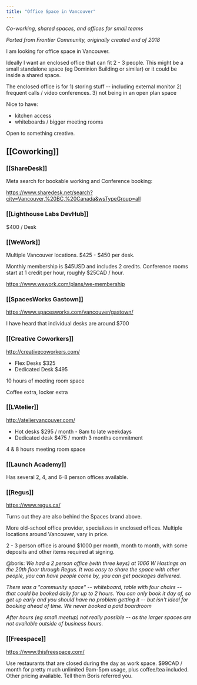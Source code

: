 ```yaml
---
title: "Office Space in Vancouver"
---
```


_Co-working, shared spaces, and offices for small teams_

_Ported from Frontier Community, originally created end of 2018_

I am looking for office space in Vancouver. 

Ideally I want an enclosed office that can fit 2 - 3 people. This might be a small standalone space (eg Dominion Building or similar) or it could be inside a shared space. 

The enclosed office is for 1) storing stuff -- including external monitor 2) frequent calls / video conferences. 3) not being in an open plan space

Nice to have:
* kitchen access
* whiteboards / bigger meeting rooms 

Open to something creative. 

## [[Coworking]]

### [[ShareDesk]] 

Meta search for bookable working and Conference booking:

https://www.sharedesk.net/search?city=Vancouver,%20BC,%20Canada&wsTypeGroup=all

### [[Lighthouse Labs DevHub]]

$400 / Desk

### [[WeWork]]

Multiple Vancouver locations. $425 - $450 per desk. 

Monthly membership is $45USD and includes 2 credits. Conference rooms start at 1 credit per hour, roughly $25CAD / hour. 

https://www.wework.com/plans/we-membership

### [[SpacesWorks Gastown]]

https://www.spacesworks.com/vancouver/gastown/

I have heard that individual desks are around $700

### [[Creative Coworkers]]

http://creativecoworkers.com/

* Flex Desks $325
* Dedicated Desk $495

10 hours of meeting room space

Coffee extra, locker extra

### [[L’Atelier]]

http://ateliervancouver.com/

* Hot desks $295 / month - 8am to late weekdays
* Dedicated desk $475 / month 3 months commitment 

4 & 8 hours meeting room space

### [[Launch Academy]]

Has several 2, 4, and 6-8 person offices available.

### [[Regus]]

https://www.regus.ca/

Turns out they are also behind the Spaces brand above.

More old-school office provider, specializes in enclosed offices. Multiple locations around Vancouver, vary in price.

2 - 3 person office is around $1000 per month, month to month, with some deposits and other items required at signing.

@boris:
_We had a 2 person office (with three keys) at 1066 W Hastings on the 20th floor through Regus. It was easy to share the space with other people, you can have people come by, you can get packages delivered._

_There was a "community space" -- whiteboard, table with four chairs -- that could be booked daily for up to 2 hours. You can only book it day of, so get up early and you should have no problem getting it -- but isn't ideal for booking ahead of time. We never booked a paid boardroom_

_After hours (eg small meetup) not really possible -- as the larger spaces are not available outside of business hours._

### [[Freespace]]

https://www.thisfreespace.com/

Use restaurants that are closed during the day as work space. $99CAD / month for pretty much unlimited 9am-5pm usage, plus coffee/tea included. Other pricing available. Tell them Boris referred you. 